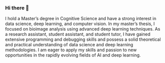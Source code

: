 ### Hi there 👋
I hold a Master’s degree in Cognitive Science and have a strong interest in data science, deep learning, and computer vision. In my master’s thesis, I focused on bioimage analysis using advanced deep learning techniques. 
As a research assistant, student assistant, and student tutor, I have gained extensive programming and debugging skills and possess a solid theoretical and practical understanding of data science and deep learning methodologies. I am eager to apply my skills and passion to new opportunities in the rapidly evolving fields of AI and deep learning.

<!--
**ArghaSarker/ArghaSarker** is a ✨ _special_ ✨ repository because its `README.md` (this file) appears on your GitHub profile.

Here are some ideas to get you started:

- 🔭 I’m currently working on ...
- 🌱 I’m currently learning ...
- 👯 I’m looking to collaborate on ...
- 🤔 I’m looking for help with ...
- 💬 Ask me about ...
- 📫 How to reach me: ...
- 😄 Pronouns: ...
- ⚡ Fun fact: ...
-->
